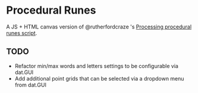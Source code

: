 # Procedural Runes

A JS + HTML canvas version of @rutherfordcraze 's [Processing procedural runes script](https://github.com/rutherfordcraze/processing).

## TODO

* Refactor min/max words and letters settings to be configurable via dat.GUI
* Add additional point grids that can be selected via a dropdown menu from dat.GUI
